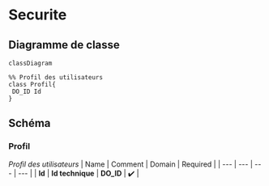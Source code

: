 ﻿
# Securite


## Diagramme de classe
```mermaid
classDiagram

%% Profil des utilisateurs
class Profil{
 DO_ID Id
}
```

## Schéma


### Profil
_Profil des utilisateurs_
| Name | Comment  | Domain | Required |
| --- | --- | --- | --- |
| **Id** | **Id technique** | **DO_ID** | :heavy_check_mark: |

